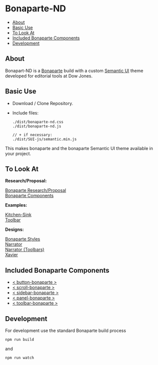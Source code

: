 # Bonaparte-ND

- [About](#about)
- [Basic Use](#basic-use)
- [To Look At](#to-look-at)
- [Included Bonaparte Components](#included-bonaparte-components)
- [Development](#development)

## About

Bonapart-ND is a [Bonaparte](https://github.dowjones.net/bonaparte/bonaparte) build with a custom [Semantic UI](http://semantic-ui.com) theme developed for editorial tools at Dow Jones.

## Basic Use

- Download / Clone Repository.
- Include files: 

  ```
  ./dist/bonaparte-nd.css
  ./dist/bonaparte-nd.js

  // + if necessary:
  ./dist/SUI-js/semantic.min.js
  ```
  
This makes bonaparte and the bonaparte Semantic UI theme available in your project.

## To Look At

__Research/Proposal:__

[Bonaparte Research/Proposal](https://docs.google.com/a/dowjones.com/document/d/1l0vsb8ZkeJjaNtEFa-49VCAalIajGf0l4zmKBbP95sI/edit?usp=sharing)
<br>
[Bonaparte Components](https://docs.google.com/a/dowjones.com/document/d/11ufSpZOKBbgdOJ5NUsfq_Yk-ziA9sWgTJiMd1G02IzA/edit?usp=sharing)


__Examples:__

[Kitchen-Sink](http://dowjones.github.io/bonaparte/examples/kitchen-sink.html)
<br>
[Toolbar](http://dowjones.github.io/bonaparte/examples/toolbar.html)


__Designs:__

[Bonaparte Styles](http://dowjones.github.io/bonaparte/designs/Bonaparte%20v0.2.pdf)
<br>
[Narrator](http://dowjones.github.io/bonaparte/designs/Narrator%20UI%20v0.1.pdf)
<br>
[Narrator (Toolbars)](http://dowjones.github.io/bonaparte/designs/Narrator%20UI%20v0.1%20-%20toolbars.pdf)
<br>
[Xavier](http://dowjones.github.io/bonaparte/designs/Xavier%20UI%20v0.2.pdf)

## Included Bonaparte Components

  - [< button-bonaparte >](https://github.dowjones.net/bonaparte/bonaparte-button)
  - [< scroll-bonaparte >](https://github.dowjones.net/bonaparte/bonaparte-scroll)
  - [< sidebar-bonaparte >](https://github.dowjones.net/bonaparte/bonaparte-sidebar)
  - [< panel-bonaparte >](https://github.dowjones.net/bonaparte/bonaparte-panel)
  - [< toolbar-bonaparte >](https://github.dowjones.net/bonaparte/bonaparte-toolbar)

## Development

For development use the standard Bonaparte build process

```
npm run build
```
and
```
npm run watch

```
